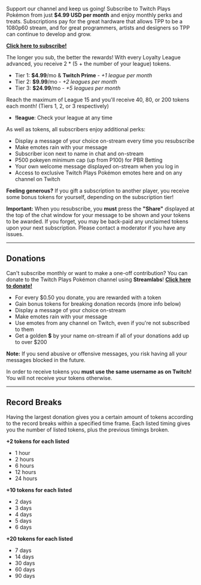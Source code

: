Support our channel and keep us going! Subscribe to Twitch Plays Pokémon from just **$4.99 USD per month** and enjoy monthly perks and treats.
Subscriptions pay for the great hardware that allows TPP to be a 1080p60 stream, and for great programmers, artists and designers so TPP can continue to develop and grow.

[**Click here to subscribe!**](https://secure.twitch.tv/products/twitchplayspokemon)

The longer you sub, the better the rewards! With every Loyalty League advanced, you receive 2 * (5 + the number of your league) tokens.

- Tier 1: **$4.99**/mo & **Twitch Prime** - *+1 league per month*
- Tier 2: **$9.99**/mo - *+2 leagues per month*
- Tier 3: **$24.99**/mo - *+5 leagues per month*

Reach the maximum of League 15 and you'll receive 40, 80, or 200 tokens each month! (Tiers 1, 2, or 3 respectively)

- **!league**: Check your league at any time

As well as tokens, all subscribers enjoy additional perks:

- Display a message of your choice on-stream every time you resubscribe
- Make emotes rain with your message
- Subscriber icon next to name in chat and on-stream
- P500 pokeyen minimum cap (up from P100) for PBR Betting
- Your own welcome message displayed on-stream when you log in
- Access to exclusive Twitch Plays Pokémon emotes here and on any channel on Twitch

**Feeling generous?** If you gift a subscription to another player, you receive some bonus tokens for yourself, depending on the subscription tier!

**Important:** When you resubscribe, you **must** press the **"Share"** displayed at the top of the chat window for your message to be shown and your tokens to be awarded. If you forget, you may be back-paid any unclaimed tokens upon your next subscription. Please contact a moderator if you have any issues.
*****
## Donations

Can't subscribe monthly or want to make a one-off contribution? You can donate to the Twitch Plays Pokémon channel using **Streamlabs**!
[**Click here to donate!**](https://streamlabs.com/twitchplayspokemon)

- For every $0.50 you donate, you are rewarded with a token
- Gain bonus tokens for breaking donation records (more info below)
- Display a message of your choice on-stream
- Make emotes rain with your message
- Use emotes from any channel on Twitch, even if you're not subscribed to them
- Get a golden **$** by your name on-stream if all of your donations add up to over $200

**Note:** If you send abusive or offensive messages, you risk having all your messages blocked in the future.

In order to receive tokens you **must use the same username as on Twitch!** You will not receive your tokens otherwise.
*****
## Record Breaks

Having the largest donation gives you a certain amount of tokens according to the record breaks within a specified time frame.
Each listed timing gives you the number of listed tokens, plus the previous timings broken.

**+2 tokens for each listed**
- 1 hour
- 2 hours
- 6 hours
- 12 hours
- 24 hours

**+10 tokens for each listed**
- 2 days
- 3 days
- 4 days
- 5 days
- 6 days

**+20 tokens for each listed**
- 7 days
- 14 days
- 30 days
- 60 days
- 90 days